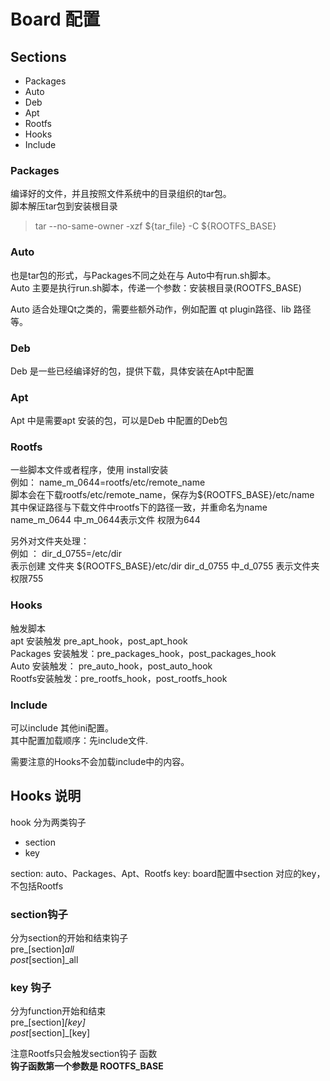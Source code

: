 # Board 配置

## Sections
- Packages
- Auto
- Deb
- Apt
- Rootfs
- Hooks
- Include

### Packages
编译好的文件，并且按照文件系统中的目录组织的tar包。  
脚本解压tar包到安装根目录  
> tar --no-same-owner -xzf ${tar_file}  -C  ${ROOTFS_BASE}

### Auto
也是tar包的形式，与Packages不同之处在与 Auto中有run.sh脚本。  
Auto 主要是执行run.sh脚本，传递一个参数：安装根目录(ROOTFS_BASE)  

Auto 适合处理Qt之类的，需要些额外动作，例如配置 qt plugin路径、lib 路径等。

### Deb
Deb 是一些已经编译好的包，提供下载，具体安装在Apt中配置

### Apt
Apt 中是需要apt 安装的包，可以是Deb 中配置的Deb包

### Rootfs
一些脚本文件或者程序，使用 install安装  
例如： name_m_0644=rootfs/etc/remote_name  
脚本会在下载rootfs/etc/remote_name，保存为${ROOTFS_BASE}/etc/name  
其中保证路径与下载文件中rootfs下的路径一致，并重命名为name  
name_m_0644 中_m_0644表示文件 权限为644  

另外对文件夹处理：  
例如 ： dir_d_0755=/etc/dir  
表示创建 文件夹 ${ROOTFS_BASE}/etc/dir
dir_d_0755 中_d_0755 表示文件夹权限755

### Hooks
触发脚本  
apt 安装触发 pre_apt_hook，post_apt_hook  
Packages 安装触发：pre_packages_hook，post_packages_hook  
Auto 安装触发： pre_auto_hook，post_auto_hook  
Rootfs安装触发：pre_rootfs_hook，post_rootfs_hook  

### Include
可以include 其他ini配置。  
其中配置加载顺序：先include文件.  

需要注意的Hooks不会加载include中的内容。  

## Hooks 说明
hook 分为两类钩子
- section
- key

section: auto、Packages、Apt、Rootfs
key: board配置中section 对应的key，不包括Rootfs

### section钩子
分为section的开始和结束钩子  
pre_[section]_all  
post_[section]_all  

### key 钩子
分为function开始和结束  
pre_[section]_[key]  
post_[section]_[key]  

注意Rootfs只会触发section钩子 函数  
<b>钩子函数第一个参数是 ROOTFS_BASE</b>